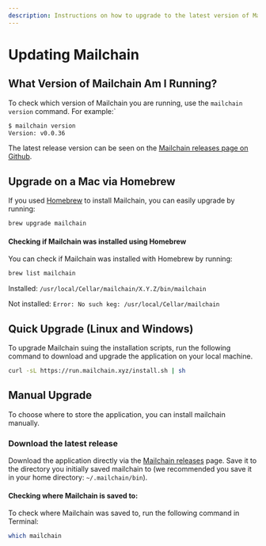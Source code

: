```yaml
---
description: Instructions on how to upgrade to the latest version of Mailchain
---
```


# Updating Mailchain

## What Version of Mailchain Am I Running?

To check which version of Mailchain you are running, use the `mailchain version` command. For example:\`

```bash
$ mailchain version
Version: v0.0.36
```

The latest release version can be seen on the [Mailchain releases page on Github](https://github.com/mailchain/mailchain/releases/latest).

## Upgrade on a Mac via Homebrew

If you used [Homebrew](https://brew.sh/) to install Mailchain, you can easily upgrade by running:

```bash
brew upgrade mailchain
```

#### Checking if Mailchain was installed using Homebrew

You can check if Mailchain was installed with Homebrew by running:

```bash
brew list mailchain
```

Installed: `/usr/local/Cellar/mailchain/X.Y.Z/bin/mailchain`

Not installed: `Error: No such keg: /usr/local/Cellar/mailchain`

## Quick Upgrade \(Linux and Windows\)

To upgrade Mailchain suing the installation scripts, run the following command to download and upgrade the application on your local machine.

```bash
curl -sL https://run.mailchain.xyz/install.sh | sh
```

## Manual Upgrade

To choose where to store the application, you can install mailchain manually.

### Download the latest release

Download the application directly via the [Mailchain releases](https://github.com/mailchain/mailchain/releases/latest) page. Save it to the directory you initially saved mailchain to \(we recommended you save it in your home directory: `~/.mailchain/bin`\).

#### Checking where Mailchain is saved to:

To check where Mailchain was saved to, run the following command in Terminal:

```bash
which mailchain
```

## 



